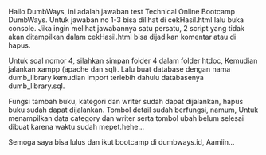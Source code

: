 Hallo DumbWays, ini adalah jawaban test Technical Online Bootcamp DumbWays.
Untuk jawaban no 1-3 bisa dilihat di cekHasil.html lalu buka console.
Jika ingin melihat jawabannya satu persatu, 2 script yang tidak akan ditampilkan dalam cekHasil.html bisa dijadikan komentar atau di hapus.

Untuk soal nomor 4, silahkan simpan folder 4 dalam folder htdoc,
Kemudian jalankan xampp (apache dan sql).
Lalu buat database dengan nama dumb_library kemudian import terlebih dahulu databasenya dumb_library.sql.

Fungsi tambah buku, kategori dan writer sudah dapat dijalankan,
hapus buku sudah dapat dijalankan.
Tombol detail sudah berfungsi,
namum,
Untuk menampilkan data category dan writer serta tombol ubah belum selesai dibuat karena waktu sudah mepet.hehe...

Semoga saya bisa lulus dan ikut bootcamp di dumbways.id, Aamiin...
